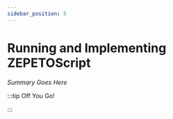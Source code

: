 ```yaml
---
sidebar_position: 5
---
```


# Running and Implementing ZEPETOScript

_Summary Goes Here_

:::tip Off You Go!

<QuestButton text="Happy Questing" link='' />

:::


